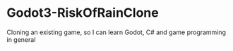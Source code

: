 # Godot3-RiskOfRainClone
Cloning an existing game, so I can learn Godot, C# and game programming in general
